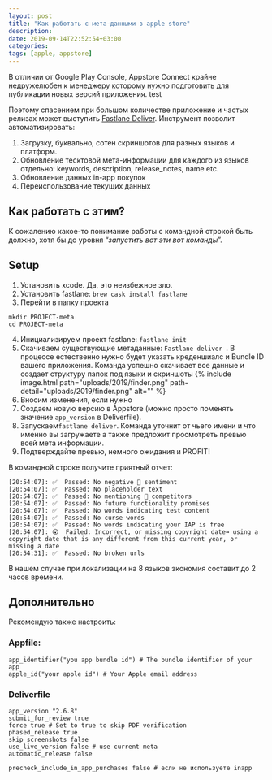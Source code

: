 ```yaml
---
layout: post
title: "Как работать с мета-данными в apple store"
description:
date: 2019-09-14T22:52:54+03:00
categories:
tags: [apple, appstore]
---
```


В отличии от Google Play Console, Appstore Connect крайне недружелюбен к менеджеру которому нужно подготовить для публикации новых версий приложения.  test

<!--more-->

Поэтому спасением при большом количестве приложение и частых релизах может выступить [Fastlane Deliver](https://docs.fastlane.tools/actions/deliver/). Инструмент позволит автоматизировать:

1. Загрузку, буквально, сотен скриншотов для разных языков и платформ.
2. Обновление тесктовой мета-информации для каждого из языков отдельно: keywords, description, release_notes, name etc. 
3. Обновление данных in-app покупок
4. Переиспользование текущих данных

## Как работать с этим?
К сожалению какое-то понимание работы с командной строкой быть должно, хотя бы до уровня “_запустить вот эти вот команды_”.

## Setup
1. Установить xcode. Да, это неизбежное зло.
2. Установить fastlane: `brew cask install fastlane`
3. Перейти в папку проекта
```
mkdir PROJECT-meta
cd PROJECT-meta
```
4. Инициализируем проект fastlane: `fastlane init`
5. Скачиваем существующие метаданные: `Fastlane deliver `. В процессе естественно нужно будет указать креденшиалс и Bundle ID вашего приложения.
Команда успешно скачивает все данные и создает структуру папок под языки и скриншоты {% include image.html path="uploads/2019/finder.png" path-detail="uploads/2019/finder.png" alt="" %}
6. Вносим изменения, если нужно
7. Создаем новую версию в Appstore (можно просто поменять значение `app_version` в Deliverfile).
8. Запускаем`fastlane deliver`. Команда уточнит от чьего имени и что именно вы загружаете а также предложит просмотреть превью всей мета информации.
9. Подтверждайте превью, немного ожидания и PROFIT!

В командной строке получите приятный отчет:
```
[20:54:07]: ✅  Passed: No negative  sentiment
[20:54:07]: ✅  Passed: No placeholder text
[20:54:07]: ✅  Passed: No mentioning  competitors
[20:54:07]: ✅  Passed: No future functionality promises
[20:54:07]: ✅  Passed: No words indicating test content
[20:54:07]: ✅  Passed: No curse words
[20:54:07]: ✅  Passed: No words indicating your IAP is free
[20:54:07]: 😵  Failed: Incorrect, or missing copyright date→ using a copyright date that is any different from this current year, or missing a date
[20:54:31]: ✅  Passed: No broken urls
```
В нашем случае при локализации на 8 языков экономия составит до 2 часов времени.

## Дополнительно
Рекомендую также настроить:

### Appfile:
```
app_identifier("you app bundle id") # The bundle identifier of your app
apple_id("your apple id") # Your Apple email address
```

### Deliverfile

```
app_version "2.6.8"
submit_for_review true
force true # Set to true to skip PDF verification
phased_release true
skip_screenshots false
use_live_version false # use current meta
automatic_release false

precheck_include_in_app_purchases false # если не используете inapp

```